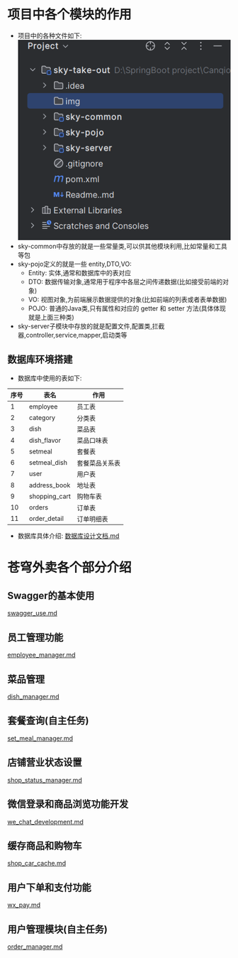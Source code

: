 # 项目中各个模块的作用
- 项目中的各种文件如下:
![img.png](img%2Fimg.png)
- sky-common中存放的就是一些常量类,可以供其他模块利用,比如常量和工具等包
- sky-pojo定义的就是一些 entity,DTO,VO:
  - Entity: 实体,通常和数据库中的表对应
  - DTO: 数据传输对象,通常用于程序中各层之间传递数据(比如接受前端的对象)
  - VO: 视图对象,为前端展示数据提供的对象(比如前端的列表或者表单数据)
  - POJO: 普通的Java类,只有属性和对应的 getter 和 setter 方法(具体体现就是上面三种类)
- sky-server子模块中存放的就是配置文件,配置类,拦截器,controller,service,mapper,启动类等
## 数据库环境搭建
- 数据库中使用的表如下:

序号|表名|作用
---|---|---
1|employee|员工表
2|category|分类表
3|dish|菜品表
4|dish_flavor|菜品口味表
5|setmeal|套餐表
6|setmeal_dish|套餐菜品关系表
7|user|用户表
8|address_book|地址表
9|shopping_cart|购物车表
10|orders|订单表
11|order_detail|订单明细表

- 数据库具体介绍: [数据库设计文档.md](doc%2F%CA%FD%BE%DD%BF%E2%C9%E8%BC%C6%CE%C4%B5%B5.md)
# 苍穹外卖各个部分介绍
## Swagger的基本使用
[swagger_use.md](doc%2Fswagger_use.md)
## 员工管理功能
[employee_manager.md](doc%2Femployee_manager.md)
## 菜品管理
[dish_manager.md](doc%2Fdish_manager.md)
## 套餐查询(自主任务)
[set_meal_manager.md](doc%2Fset_meal_manager.md)
## 店铺营业状态设置
[shop_status_manager.md](doc%2Fshop_status_manager.md)
## 微信登录和商品浏览功能开发
[we_chat_development.md](doc%2Fwe_chat_development.md)
## 缓存商品和购物车
[shop_car_cache.md](doc%2Fshop_car_cache.md)
## 用户下单和支付功能
[wx_pay.md](doc%2Fwx_pay.md)
## 用户管理模块(自主任务)
[order_manager.md](doc%2Forder_manager.md)